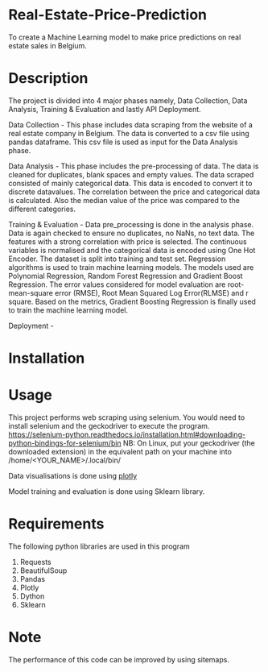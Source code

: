 # Real-Estate-Price-Prediction
To create a Machine Learning model to make price predictions on real estate sales in Belgium.

# Description
The project is divided into 4 major phases namely, Data Collection, Data Analysis, Training & Evaluation and lastly API Deployment.

  Data Collection - This phase includes data scraping from the website of a real estate company in Belgium. The data is converted to a csv file using pandas dataframe. This csv file is used as input for the Data Analysis phase.
  
  Data Analysis - This phase includes the pre-processing of data. The data is cleaned for duplicates, blank spaces and empty values. The data scraped consisted of mainly categorical data. This data is encoded to convert it to discrete datavalues. The correlation between the price and categorical data is calculated. Also the median value of the price was compared to the different categories.
  
  Training & Evaluation - Data pre_processing is done in the analysis phase. Data is again checked to ensure no duplicates, no NaNs, no text data. The features with a strong correlation with price is selected. The continuous variables is normalised and the categorical data is encoded using One Hot Encoder. The dataset is split into training and test set. Regression algorithms is used to train machine learning models. The models used are Polynomial Regression, Random Forest Regression and Gradient Boost Regression. The error values considered for model evaluation are root-mean-square error (RMSE), Root Mean Squared Log Error(RLMSE) and r square. Based on the metrics, Gradient Boosting Regression is finally used to train the machine learning model.
  
  Deployment - 
  

# Installation


# Usage
This project performs web scraping using selenium. You would need to install selenium and the geckodriver to execute the program.
https://selenium-python.readthedocs.io/installation.html#downloading-python-bindings-for-selenium/bin
NB: On Linux, put your geckodriver (the downloaded extension) in the equivalent path on your machine into /home/<YOUR_NAME>/.local/bin/

Data visualisations is done using [plotly](https://plotly.com/python/)

Model training and evaluation is done using Sklearn library.


# Requirements
The following python libraries are used in this program
  1. Requests
  2. BeautifulSoup
  3. Pandas
  4. Plotly
  5. Dython
  6. Sklearn
  
  
# Note
The performance of this code can be improved by using sitemaps.

